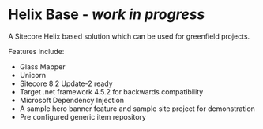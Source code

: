 # Helix Base - *work in progress*
A Sitecore Helix based solution which can be used for greenfield projects.

Features include:

<ul>
<li>Glass Mapper</li>
<li>Unicorn</li>
<li>Sitecore 8.2 Update-2 ready</li>
<li>Target .net framework 4.5.2 for backwards compatibility</li>
<li>Microsoft Dependency Injection</li>
<li>A sample hero banner feature and sample site project for demonstration</li>
<li>Pre configured generic item repository</li>
</ul>
